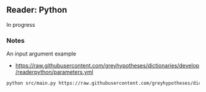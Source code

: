 ## Reader: Python

In progress

### Notes

An input argument example
* https://raw.githubusercontent.com/greyhypotheses/dictionaries/develop/readerpython/parameters.yml


````bash
python src/main.py https://raw.githubusercontent.com/greyhypotheses/dictionaries/develop/readerpython/parameters.yml
````